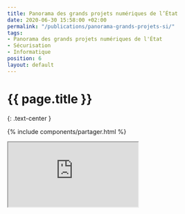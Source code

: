 ```yaml
---
title: Panorama des grands projets numériques de l’État
date: 2020-06-30 15:58:00 +02:00
permalink: "/publications/panorama-grands-projets-si/"
tags:
- Panorama des grands projets numériques de l'État
- Sécurisation
- Informatique
position: 6
layout: default
---
```


# {{ page.title }}
{: .text-center }

<!-- 
changer pour : {: .text-center .padding-vertical-3} 
-->

<!-- 
texte du chapeau 
{: .grid-container .lead .chapeau .page-mere } 
-->

{% include components/partager.html %}


<div class="responsive-embed iframe">
  <iframe class="no-border" src="https://disic.github.io/panorama/" allowfullscreen></iframe>
</div>
